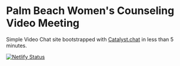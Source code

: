 # Palm Beach Women's Counseling Video Meeting

Simple Video Chat site bootstrapped with [Catalyst.chat](https://catalyst.chat/) in less than 5 minutes.

[![Netlify Status](https://api.netlify.com/api/v1/badges/08ac9c59-7770-47c9-a1c6-c8fe2a6bf131/deploy-status)](https://app.netlify.com/sites/agitated-ardinghelli-406ab5/deploys)
